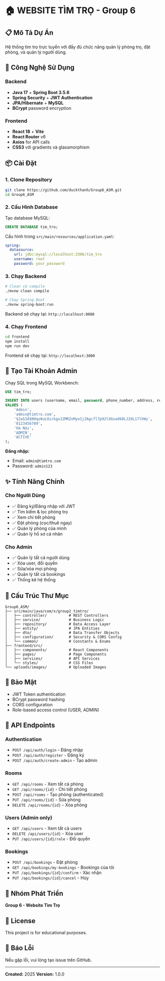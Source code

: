 # 🏠 WEBSITE TÌM TRỌ - Group 6

## 📋 Mô Tả Dự Án

Hệ thống tìm trọ trực tuyến với đầy đủ chức năng quản lý phòng trọ, đặt phòng, và quản lý người dùng.

## 🚀 Công Nghệ Sử Dụng

### Backend
- **Java 17** + **Spring Boot 3.5.6**
- **Spring Security** + **JWT Authentication**
- **JPA/Hibernate** + **MySQL**
- **BCrypt** password encryption

### Frontend
- **React 18** + **Vite**
- **React Router** v6
- **Axios** for API calls
- **CSS3** với gradients và glassmorphism

## 📦 Cài Đặt

### 1. Clone Repository

```bash
git clone https://github.com/duckthanh/Group6_ASM.git
cd Group6_ASM
```

### 2. Cấu Hình Database

Tạo database MySQL:

```sql
CREATE DATABASE tim_tro;
```

Cấu hình trong `src/main/resources/application.yaml`:

```yaml
spring:
  datasource:
    url: jdbc:mysql://localhost:3306/tim_tro
    username: root
    password: your_password
```

### 3. Chạy Backend

```bash
# Clean và compile
./mvnw clean compile

# Chạy Spring Boot
./mvnw spring-boot:run
```

Backend sẽ chạy tại: `http://localhost:8080`

### 4. Chạy Frontend

```bash
cd frontend
npm install
npm run dev
```

Frontend sẽ chạy tại: `http://localhost:3000`

## 👤 Tạo Tài Khoản Admin

Chạy SQL trong MySQL Workbench:

```sql
USE tim_tro;

INSERT INTO users (username, email, password, phone_number, address, role, status) 
VALUES (
    'Admin', 
    'admin@timtro.com', 
    '$2a$10$N9qo8uLOickgx2ZMRZoMyeIjZAgcfl7p92ldGxad68LJZdL17lhWy', 
    '0123456789', 
    'Hà Nội', 
    'ADMIN',
    'ACTIVE'
);
```

**Đăng nhập:**
- Email: `admin@timtro.com`
- Password: `admin123`

## ✨ Tính Năng Chính

### Cho Người Dùng
- ✅ Đăng ký/Đăng nhập với JWT
- ✅ Tìm kiếm & lọc phòng trọ
- ✅ Xem chi tiết phòng
- ✅ Đặt phòng (cọc/thuê ngay)
- ✅ Quản lý phòng của mình
- ✅ Quản lý hồ sơ cá nhân

### Cho Admin
- ✅ Quản lý tất cả người dùng
- ✅ Xóa user, đổi quyền
- ✅ Sửa/xóa mọi phòng
- ✅ Quản lý tất cả bookings
- ✅ Thống kê hệ thống

## 📁 Cấu Trúc Thư Mục

```
Group6_ASM/
├── src/main/java/com/x/group2_timtro/
│   ├── controller/          # REST Controllers
│   ├── service/             # Business Logic
│   ├── repository/          # Data Access Layer
│   ├── entity/              # JPA Entities
│   ├── dto/                 # Data Transfer Objects
│   ├── configuration/       # Security & CORS Config
│   └── common/              # Constants & Enums
├── frontend/src/
│   ├── components/          # React Components
│   ├── pages/               # Page Components
│   ├── services/            # API Services
│   └── styles/              # CSS Files
└── uploads/images/          # Uploaded Images
```

## 🔐 Bảo Mật

- JWT Token authentication
- BCrypt password hashing
- CORS configuration
- Role-based access control (USER, ADMIN)

## 📝 API Endpoints

### Authentication
- `POST /api/auth/login` - Đăng nhập
- `POST /api/auth/register` - Đăng ký
- `POST /api/auth/create-admin` - Tạo admin

### Rooms
- `GET /api/rooms` - Xem tất cả phòng
- `GET /api/rooms/{id}` - Chi tiết phòng
- `POST /api/rooms` - Tạo phòng (authenticated)
- `PUT /api/rooms/{id}` - Sửa phòng
- `DELETE /api/rooms/{id}` - Xóa phòng

### Users (Admin only)
- `GET /api/users` - Xem tất cả users
- `DELETE /api/users/{id}` - Xóa user
- `PUT /api/users/{id}/role` - Đổi quyền

### Bookings
- `POST /api/bookings` - Đặt phòng
- `GET /api/bookings/my-bookings` - Bookings của tôi
- `PUT /api/bookings/{id}/confirm` - Xác nhận
- `PUT /api/bookings/{id}/cancel` - Hủy

## 👥 Nhóm Phát Triển

**Group 6 - Website Tìm Trọ**

## 📄 License

This project is for educational purposes.

## 🐛 Báo Lỗi

Nếu gặp lỗi, vui lòng tạo issue trên GitHub.

---

**Created:** 2025
**Version:** 1.0.0

